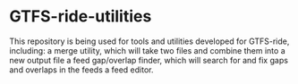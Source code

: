 # GTFS-ride-utilities
This repository is being used for tools and utilities developed for GTFS-ride, 
including:
a merge utility, which will take two files and combine them into a new output file
a feed gap/overlap finder, which will search for and fix gaps and overlaps in the feeds
a feed editor.
  
